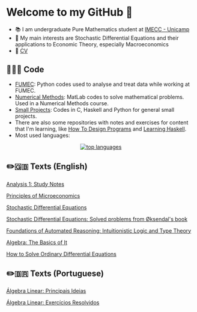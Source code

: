 # Welcome to my GitHub 👋

- 📚 I am undergraduate Pure Mathematics student at [IMECC - Unicamp](https://www.ime.unicamp.br/)
- 🔎 My main interests are Stochastic Differential Equations and their applications to Economic Theory, especially Macroeconomics
- 📃 [CV](https://github.com/adairneto/adairneto.github.io/blob/master/CV.pdf)

## 👨🏻‍💻 Code

- [FUMEC](https://github.com/adairneto/FUMEC): Python codes used to analyse and treat data while working at FUMEC.
- [Numerical Methods](https://github.com/adairneto/Numerical-Analysis): MatLab codes to solve mathematical problems. Used in a Numerical Methods course.
- [Small Projects](https://github.com/adairneto/Small-Projects): Codes in C, Haskell and Python for general small projects.
- There are also some repositories with notes and exercises for content that I'm learning, like [How To Design Programs](https://github.com/adairneto/How-to-Design-Programs) and [Learning Haskell](https://github.com/adairneto/Learning-Haskell).
- Most used languages:
<p align="center">
  <a href="https://github.com/anuraghazra/github-readme-stats">
    <img src="https://github-readme-stats.vercel.app/api/top-langs/?username=adairneto&&show_icons=true&hide_title=true&theme=radical&layout=compact&hide_border=true&border_radius=30&langs_count=15&exclude_repo=Analyseroom&hide=html,css,tex" alt="top languages"/>
  </a>
</p>

## ✏️🇬🇧 Texts (English)

[Analysis 1: Study Notes](https://raw.githubusercontent.com/adairneto/Analysis-1/main/Analysis_Notes.pdf)

[Principles of Microeconomics](https://raw.githubusercontent.com/adairneto/Microeconomics/main/MIT_14.01.pdf)

[Stochastic Differential Equations](https://raw.githubusercontent.com/adairneto/Stochastic-Differential-Equations/main/SDE_Notes/SDE_Notes.pdf)

[Stochastic Differential Equations: Solved problems from Øksendal's book](https://github.com/adairneto/Stochastic-Differential-Equations/tree/main/Exercises%20(pdf))

[Foundations of Automated Reasoning: Intuitionistic Logic and Type Theory](https://raw.githubusercontent.com/adairneto/Intuitionistic-Logic/main/intuitionistic.pdf)

[Algebra: The Basics of It](https://github.com/adairneto/Algebra/raw/main/algebra.pdf)

[How to Solve Ordinary Differential Equations](https://raw.githubusercontent.com/adairneto/How-to-solve-Ordinary-Differential-Equations/main/How%20to%20solve%20Ordinary%20Differential%20Equations.pdf)

## ✏️🇧🇷 Texts (Portuguese)

[Álgebra Linear: Principais Ideias](https://github.com/adairneto/Algebra-Linear/raw/main/algelin-resumo.pdf)

[Álgebra Linear: Exercícios Resolvidos](https://github.com/adairneto/Algebra-Linear/tree/main/Exerc%C3%ADcios%20Resolvidos)
